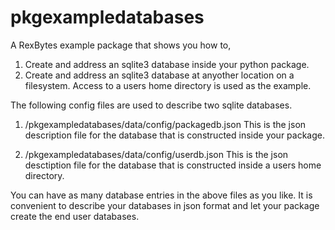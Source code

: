 # pkgexampledatabases

A RexBytes example package that shows you how to,

1) Create and address an sqlite3 database inside your python package.
2) Create and address an sqlite3 database at anyother location on a filesystem.
   Access to a users home directory is used as the example.


The following config files are used to describe two sqlite databases.

1) /pkgexampledatabases/data/config/packagedb.json
   This is the json description file for the database that is constructed inside your package.

2) /pkgexampledatabases/data/config/userdb.json
   This is the json desctiption file for the database that is constructed inside a users home directory.


You can have as many database entries in the above files as you like.
It is convenient to describe your databases in json format and let your package create the
end user databases.
